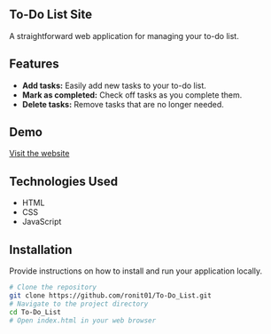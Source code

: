 ## To-Do List Site

A straightforward web application for managing your to-do list.

## Features

- **Add tasks:** Easily add new tasks to your to-do list.
- **Mark as completed:** Check off tasks as you complete them.
- **Delete tasks:** Remove tasks that are no longer needed.

## Demo

[Visit the website](https://ronit01.github.io/To-Do_List/)

## Technologies Used

- HTML
- CSS
- JavaScript


## Installation

Provide instructions on how to install and run your application locally.

```bash
# Clone the repository
git clone https://github.com/ronit01/To-Do_List.git
# Navigate to the project directory
cd To-Do_List
# Open index.html in your web browser
